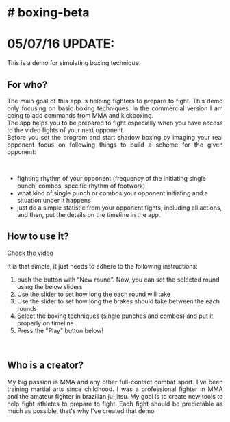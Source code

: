<h1># boxing-beta</h1>

<h1> 05/07/16  UPDATE:</h1>
<p style="color":"red">This is a demo for simulating boxing technique.</p>

<h2>For who?</h2>
<p align="justify">The main goal of this app is helping fighters to prepare to fight. This demo only focusing on basic boxing techniques. In the commercial version I am going to add commands from MMA and kickboxing. <br>
 The app helps you to be prepared to fight especially when you have access to the video fights of your next opponent. <br>
Before you set the program and start shadow boxing by imaging your real opponent focus on following things to build a scheme for the given opponent:</p> <br>
<ul>
<li>fighting rhythm of your opponent (frequency of the initiating single punch, combos, specific rhythm of footwork)  </li>
<li>what kind of single punch or combos your opponent initiating and a situation under it happens</li>
<li>just do a simple statistic from your opponent fights, including all actions, and then, put the details on the timeline in the app. </li>
</ul> 

<h2>How to use it?</h2>
<a href="https://goo.gl/4eyCsU">Check the video</a>
<p align="justify">It is that simple, it just needs to adhere to the following instructions:</p>
<ol>
<li>push the button with “New round”. Now, you can set the selected round using the below sliders</li>
<li>Use the slider to set how long the each round will take</li>
<li>Use the slider to set how long the brakes should take between the each rounds</li>
<li>Select the boxing techniques (single punches and combos) and put it properly on timeline</li>
<li>Press the "Play" button below!
</ol>
<br>


<h2>Who is a creator?</h2>
<p align="justify">My big passion is MMA and any other full-contact combat sport. I’ve been training martial arts since childhood. I was a professional fighter in MMA and the amateur fighter in brazilian ju-jitsu. My goal is to create new tools to help fight athletes to prepare to fight. Each fight should be predictable as much as possible, that's why I've created that demo<br>
